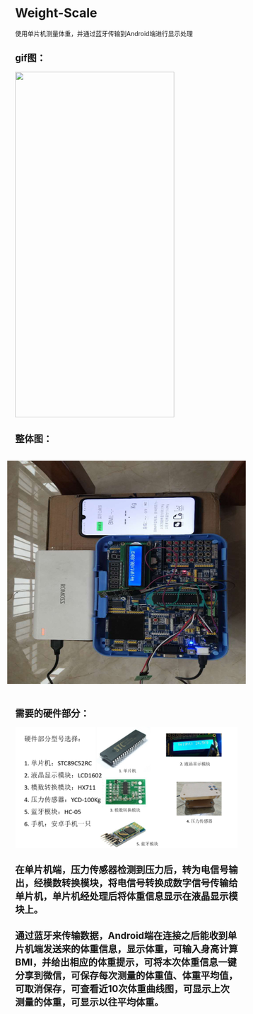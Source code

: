 # Weight-Scale
使用单片机测量体重，并通过蓝牙传输到Android端进行显示处理

gif图：
------

<img src="picture/1.gif"  width="360"  height = "780" />

整体图：
--------

<img src="picture/2.jpg" width="720"  height = "540"  style="transform:rotate(270deg);">

需要的硬件部分：
-----------------

![](picture/3.jpg)





## 在单片机端，压力传感器检测到压力后，转为电信号输出，经模数转换模块，将电信号转换成数字信号传输给单片机，单片机经处理后将体重信息显示在液晶显示模块上。

## 通过蓝牙来传输数据，Android端在连接之后能收到单片机端发送来的体重信息，显示体重，可输入身高计算BMI，并给出相应的体重提示，可将本次体重信息一键分享到微信，可保存每次测量的体重值、体重平均值，可取消保存，可查看近10次体重曲线图，可显示上次测量的体重，可显示以往平均体重。

